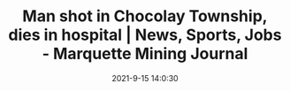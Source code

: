 ---
"title": "Man shot in Chocolay Township, dies in hospital | News, Sports, Jobs - Marquette Mining Journal"
"date": "2021-9-15 14:0:30"
"feed_name": "GOOGLENEWSMINING"
"feed_website": "https://news.google.com/search?q=mining%2Bincident&hl=en-US&gl=US&ceid=US:en"
"feed_rss": "https://news.google.com/rss/search?q=mining%2Bincident&hl=en-US&gl=US&ceid=US:en"
"link": "https://www.miningjournal.net/news/front-page-news/2021/09/man-shot-in-chocolay-township-dies-in-hospital-2/"
"file": "_posts/2021-1-1-856f5eef746b5ef5a760cd9fbd711e61d9522a31.md"
"accident": "0"
"drilling": "0"
"dead": "0"
"injured": "0"
---